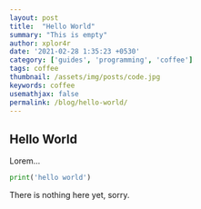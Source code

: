 ```yaml
---
layout: post
title:  "Hello World"
summary: "This is empty"
author: xplor4r
date: '2021-02-28 1:35:23 +0530'
category: ['guides', 'programming', 'coffee']
tags: coffee
thumbnail: /assets/img/posts/code.jpg
keywords: coffee
usemathjax: false
permalink: /blog/hello-world/
---
```


## Hello World

Lorem...

```python
print('hello world')
```

There is nothing here yet, sorry. 